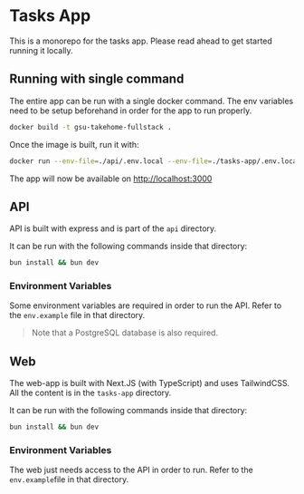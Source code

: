 # Tasks App

This is a monorepo for the tasks app. Please read ahead to get started running it locally.

## Running with single command

The entire app can be run with a single docker command. The env variables need to be setup beforehand in order for the app to run properly.

```sh
docker build -t gsu-takehome-fullstack .
```

Once the image is built, run it with:

```sh
docker run --env-file=./api/.env.local --env-file=./tasks-app/.env.local -p 3000:3000 gsu-app --name gsu-app
```

The app will now be available on [http://localhost:3000](http://localhost:3000)

## API

API is built with express and is part of the `api` directory.

It can be run with the following commands inside that directory:

```sh
bun install && bun dev
```

### Environment Variables

Some environment variables are required in order to run the API. Refer to the `env.example` file in that directory.

> Note that a PostgreSQL database is also required.

## Web

The web-app is built with Next.JS (with TypeScript) and uses TailwindCSS. All the content is in the `tasks-app` directory.

It can be run with the following commands inside that directory:

```sh
bun install && bun dev
```

### Environment Variables

The web just needs access to the API in order to run. Refer to the `env.example`file in that directory.
